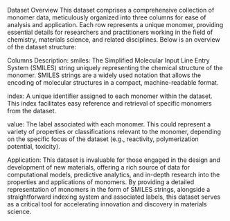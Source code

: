 Dataset Overview
This dataset comprises a comprehensive collection of monomer data, meticulously organized into three columns for ease of analysis and application. Each row represents a unique monomer, providing essential details for researchers and practitioners working in the field of chemistry, materials science, and related disciplines. Below is an overview of the dataset structure:

Columns Description:
smiles: The Simplified Molecular Input Line Entry System (SMILES) string uniquely representing the chemical structure of the monomer. SMILES strings are a widely used notation that allows the encoding of molecular structures in a compact, machine-readable format.

index: A unique identifier assigned to each monomer within the dataset. This index facilitates easy reference and retrieval of specific monomers from the dataset.

value: The label associated with each monomer. This could represent a variety of properties or classifications relevant to the monomer, depending on the specific focus of the dataset (e.g., reactivity, polymerization potential, toxicity).

Application:
This dataset is invaluable for those engaged in the design and development of new materials, offering a rich source of data for computational models, predictive analytics, and in-depth research into the properties and applications of monomers. By providing a detailed representation of monomers in the form of SMILES strings, alongside a straightforward indexing system and associated labels, this dataset serves as a critical tool for accelerating innovation and discovery in materials science.
